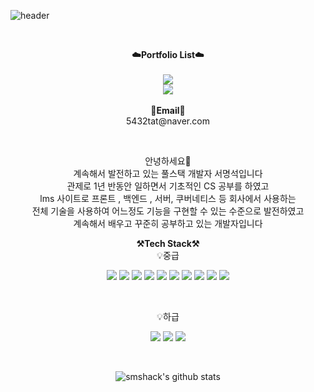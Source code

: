 ![header](https://capsule-render.vercel.app/api?type=waving&color=auto&height=300&section=header&text=welcome&fontSize=90&animation=fadeIn&fontAlignY=38&desc=Fullstack%20developer%20서명석%20GitHub%20Profile&descAlignY=51&descAlign=62)

<br>

<p align="center">
    <Strong>☁️Portfolio List☁️</Strong><br><br>
    <a href="https://northern-breath-ec3.notion.site/a567896700704dcb9c642913a76d6fa6](https://northern-breath-ec3.notion.site/a567896700704dcb9c642913a76d6fa6" target="_blank"><img src="https://img.shields.io/badge/Notion-000000?style=flat-square&logo=Notion&logoColor=white"/></a>
    <br>
    <a href="https://hits.seeyoufarm.com"><img src="https://hits.seeyoufarm.com/api/count/incr/badge.svg?url=https%3A%2F%2Fgithub.com%2Fsmshack&count_bg=%2379C83D&title_bg=%23555555&icon=&icon_color=%23E7E7E7&title=hits&edge_flat=false"/></a>
<br><br>
<Strong>📧Email📧</Strong><br>5432tat@naver.com<br>

</p>

<br>
<p align="center">
안녕하세요👐<br>
계속해서 발전하고 있는 풀스택 개발자 서명석입니다<br>
관제로 1년 반동안 일하면서 기초적인 CS 공부를 하였고<br>
lms 사이트로 프론트 , 백엔드 , 서버, 쿠버네티스 등 회사에서 사용하는 <br>
전체 기술을 사용하여 어느정도 기능을 구현할 수 있는 수준으로 발전하였고<br>
계속해서 배우고 꾸준히 공부하고 있는 개발자입니다
</p>

<p align="center">
    <Strong>⚒️Tech Stack⚒️</Strong><br>
    💡중급
</p>
<p align="center" display="inline-block">
  <img src="https://img.shields.io/badge/REACT-61DAFB?style=for-the-badge&logo=REACT&logoColor=white"> 
    <img src="https://img.shields.io/badge/node.js-339933?style=for-the-badge&logo=node.js&logoColor=white">
    <img src="https://img.shields.io/badge/Express-000000?style=for-the-badge&logo=Express&logoColor=white">
    <img src="https://img.shields.io/badge/MongoDB-47A248?style=for-the-badge&logo=MongoDB&logoColor=white">  
    <img src="https://img.shields.io/badge/mysql-4479A1?style=for-the-badge&logo=mysql&logoColor=white">
    <img src="https://img.shields.io/badge/Linux-FCC624?style=for-the-badge&logo=Linux&logoColor=white"> 
    <img src="https://img.shields.io/badge/AWS-232F3E?style=for-the-badge&logo=Amazon AWS&logoColor=white">
    <img src="https://img.shields.io/badge/Docker-2496ED?style=for-the-badge&logo=Docker&logoColor=white">
    <img src="https://img.shields.io/badge/Kubernetes-326CE5?style=for-the-badge&logo=Kubernetes&logoColor=white">
    <img src="https://img.shields.io/badge/Git-F05032?style=for-the-badge&logo=Git&logoColor=white">

</p><br>
<p align="center">
    💡하급
</p>
<p align="center" display="inline-block">
    <img src="https://img.shields.io/badge/HTML5-E34F26?style=for-the-badge&logo=HTML5&logoColor=white">
    <img src="https://img.shields.io/badge/CSS3-1572B6?style=for-the-badge&logo=CSS3&logoColor=white">
    <img src="https://img.shields.io/badge/Python-3776AB?style=for-the-badge&logo=Python&logoColor=white">
</p><br>
<div align=center>

![smshack's github stats](https://github-readme-stats.vercel.app/api?username=smshack&show_icons=true)
